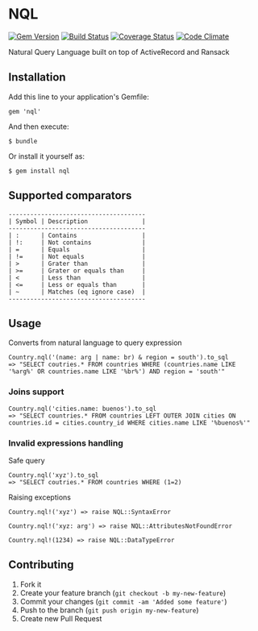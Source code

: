 # NQL

[![Gem Version](https://badge.fury.io/rb/nql.svg)](https://rubygems.org/gems/nql)
[![Build Status](https://travis-ci.org/gabynaiman/nql.svg?branch=master)](https://travis-ci.org/gabynaiman/nql)
[![Coverage Status](https://coveralls.io/repos/gabynaiman/nql/badge.svg?branch=master)](https://coveralls.io/r/gabynaiman/nql?branch=master)
[![Code Climate](https://codeclimate.com/github/gabynaiman/nql.svg)](https://codeclimate.com/github/gabynaiman/nql)

Natural Query Language built on top of ActiveRecord and Ransack

## Installation

Add this line to your application's Gemfile:

    gem 'nql'

And then execute:

    $ bundle

Or install it yourself as:

    $ gem install nql

## Supported comparators

    --------------------------------------
    | Symbol | Description               |
    --------------------------------------
    | :      | Contains                  |
    | !:     | Not contains              |
    | =      | Equals                    |
    | !=     | Not equals                |
    | >      | Grater than               |
    | >=     | Grater or equals than     |
    | <      | Less than                 |
    | <=     | Less or equals than       |
    | ~      | Matches (eq ignore case)  |
    --------------------------------------


## Usage

Converts from natural language to query expression

    Country.nql('(name: arg | name: br) & region = south').to_sql
    => "SELECT coutries.* FROM countries WHERE (countries.name LIKE '%arg%' OR countries.name LIKE '%br%') AND region = 'south'"

### Joins support

    Country.nql('cities.name: buenos').to_sql
    => "SELECT countries.* FROM countries LEFT OUTER JOIN cities ON countries.id = cities.country_id WHERE cities.name LIKE '%buenos%'"

### Invalid expressions handling

Safe query

    Country.nql('xyz').to_sql
    => "SELECT coutries.* FROM countries WHERE (1=2)

Raising exceptions

    Country.nql!('xyz') => raise NQL::SyntaxError

    Country.nql!('xyz: arg') => raise NQL::AttributesNotFoundError

    Country.nql!(1234) => raise NQL::DataTypeError

## Contributing

1. Fork it
2. Create your feature branch (`git checkout -b my-new-feature`)
3. Commit your changes (`git commit -am 'Added some feature'`)
4. Push to the branch (`git push origin my-new-feature`)
5. Create new Pull Request
